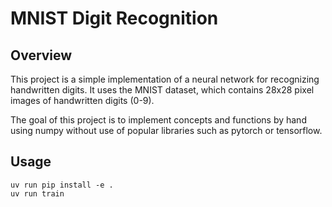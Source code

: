 # MNIST Digit Recognition

## Overview

This project is a simple implementation of a neural network for recognizing handwritten digits. It uses the MNIST dataset, which contains 28x28 pixel images of handwritten digits (0-9).

The goal of this project is to implement concepts and functions by hand using numpy without use of popular libraries such as pytorch or tensorflow.

## Usage

```shell
uv run pip install -e .
uv run train
```


